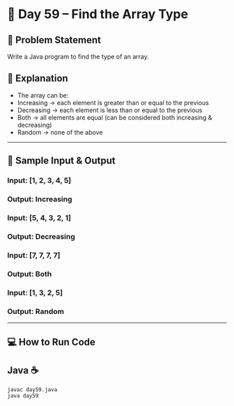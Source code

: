# 🌟 Day 59 – Find the Array Type

## 📝 Problem Statement

Write a Java program to find the type of an array.

## 📖 Explanation
- The array can be:
- Increasing → each element is greater than or equal to the previous
- Decreasing → each element is less than or equal to the previous
- Both → all elements are equal (can be considered both increasing & decreasing)
- Random → none of the above

---

## 📝 Sample Input & Output

### Input: [1, 2, 3, 4, 5]  
### Output: Increasing

### Input: [5, 4, 3, 2, 1]  
### Output: Decreasing

### Input: [7, 7, 7, 7]  
### Output: Both

### Input: [1, 3, 2, 5]  
### Output: Random

---

## 💻 How to Run Code
## Java ☕
```
javac day59.java
java day59
